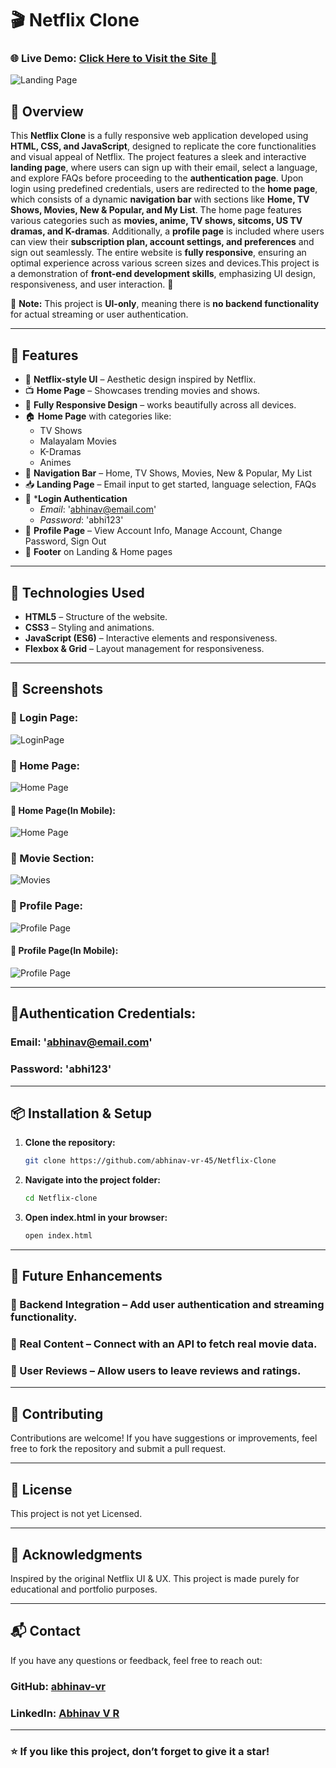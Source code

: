 # 🎬 Netflix Clone
### 🌐 Live Demo: [Click Here to Visit the Site 🚀](https://abhinav-netflix-clone.vercel.app/)
![Landing Page](assets/screenshots/landing_page.jpg)

## 🚀 Overview
This **Netflix Clone** is a fully responsive web application developed using **HTML, CSS, and JavaScript**, designed to replicate the core functionalities and visual appeal of Netflix. The project features a sleek and interactive **landing page**, where users can sign up with their email, select a language, and explore FAQs before proceeding to the **authentication page**. Upon login using predefined credentials, users are redirected to the **home page**, which consists of a dynamic **navigation bar** with sections like **Home, TV Shows, Movies, New & Popular, and My List**. The home page features various categories such as **movies, anime, TV shows, sitcoms, US TV dramas, and K-dramas**. Additionally, a **profile page** is included where users can view their **subscription plan, account settings, and preferences** and sign out seamlessly. The entire website is **fully responsive**, ensuring an optimal experience across various screen sizes and devices.This project is a demonstration of **front-end development skills**, emphasizing UI design, responsiveness, and user interaction. 🚀  

🚨 **Note:** This project is **UI-only**, meaning there is **no backend functionality** for actual streaming or user authentication.

---

## 🌟 Features
- 🎨 **Netflix-style UI** – Aesthetic design inspired by Netflix.
- 📺 **Home Page** – Showcases trending movies and shows.
- 🌟 **Fully Responsive Design** – works beautifully across all devices.
- 🏠 **Home Page** with categories like:
  - TV Shows  
  - Malayalam Movies  
  - K-Dramas  
  - Animes  
- 🔄 **Navigation Bar** – Home, TV Shows, Movies, New & Popular, My List  
- 📥 **Landing Page** – Email input to get started, language selection, FAQs  
- 🔐 ***Login Authentication**  
  - *Email*: 'abhinav@email.com'  
  - *Password*: 'abhi123' 
- 👤 **Profile Page** – View Account Info, Manage Account, Change Password, Sign Out  
- 📄 **Footer** on Landing & Home pages


---

## 🔧 Technologies Used
- **HTML5** – Structure of the website.
- **CSS3** – Styling and animations.
- **JavaScript (ES6)** – Interactive elements and responsiveness.
- **Flexbox & Grid** – Layout management for responsiveness.

---

## 📸 Screenshots

### 🌟 Login Page:
![LoginPage](assets/screenshots/login.jpg)

### 🌟 Home Page:
![Home Page](assets/screenshots/home.jpg)

#### 🌟 Home Page(In Mobile):
![Home Page](assets/screenshots/home_iphone.jpg)

### 🎥 Movie Section:
![Movies](assets/screenshots/movies_section.jpg)

### 👤 Profile Page:
![Profile Page](assets/screenshots/profile_section.jpg)

#### 👤 Profile Page(In Mobile):
![Profile Page](assets/screenshots/profile_section_mobile.jpg)


---

## 🔐Authentication Credentials:

### Email: **'abhinav@email.com'**
### Password: **'abhi123'**

---

## 📦 Installation & Setup
1. **Clone the repository:**
   ```bash
   git clone https://github.com/abhinav-vr-45/Netflix-Clone

2. **Navigate into the project folder:**
    ```bash
    cd Netflix-clone

3. **Open index.html in your browser:**
   ```bash
   open index.html

---


## 🚀 Future Enhancements

### 🔗 Backend Integration – Add user authentication and streaming functionality.

### 🎥 Real Content – Connect with an API to fetch real movie data.

### 💬 User Reviews – Allow users to leave reviews and ratings.


---


## 🤝 Contributing
Contributions are welcome! If you have suggestions or improvements, feel free to fork the repository and submit a pull request.

---


## 📜 License
This project is not yet Licensed.

---


## 🙌 Acknowledgments
Inspired by the original Netflix UI & UX. This project is made purely for educational and portfolio purposes.

---


## 📬 Contact
If you have any questions or feedback, feel free to reach out:
### GitHub: [abhinav-vr](https://github.com/abhinav-vr-45)
### LinkedIn: [Abhinav V R](https://www.linkedin.com/in/abhinavvr)

---


### ⭐️ If you like this project, don’t forget to give it a star!
